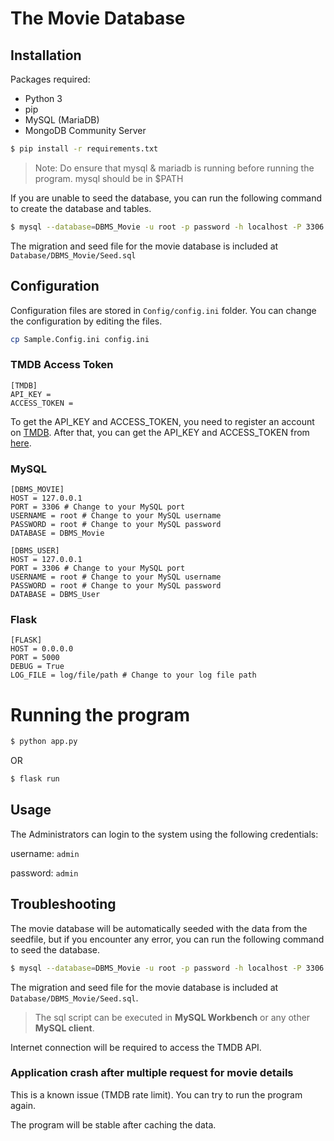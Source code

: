 # The Movie Database

## Installation

Packages required:
- Python 3
- pip
- MySQL (MariaDB)
- MongoDB Community Server

```bash
$ pip install -r requirements.txt
```

>Note: Do ensure that mysql & mariadb is running before running the program. mysql should be in $PATH

If you are unable to seed the database, you can run the following command to create the database and tables.
```bash
$ mysql --database=DBMS_Movie -u root -p password -h localhost -P 3306 < Seed.sql
```
The migration and seed file for the movie database is included at `Database/DBMS_Movie/Seed.sql`

## Configuration
Configuration files are stored in `Config/config.ini` folder. You can change the configuration by editing the files.

```bash
cp Sample.Config.ini config.ini
```

### TMDB Access Token
```
[TMDB]
API_KEY =
ACCESS_TOKEN =
```

To get the API_KEY and ACCESS_TOKEN, you need to register an account on [TMDB](https://www.themoviedb.org/). After that, you can get the API_KEY and ACCESS_TOKEN from [here](https://www.themoviedb.org/settings/api).

### MySQL
```
[DBMS_MOVIE]
HOST = 127.0.0.1
PORT = 3306 # Change to your MySQL port
USERNAME = root # Change to your MySQL username
PASSWORD = root # Change to your MySQL password
DATABASE = DBMS_Movie

[DBMS_USER]
HOST = 127.0.0.1
PORT = 3306 # Change to your MySQL port
USERNAME = root # Change to your MySQL username
PASSWORD = root # Change to your MySQL password
DATABASE = DBMS_User
```

### Flask
```
[FLASK]
HOST = 0.0.0.0
PORT = 5000
DEBUG = True
LOG_FILE = log/file/path # Change to your log file path
```

# Running the program
```bash
$ python app.py
```

OR
```bash
$ flask run
```

## Usage
The Administrators can login to the system using the following credentials:

username: `admin`

password: `admin`


## Troubleshooting

The movie database will be automatically seeded with the data from the seedfile, but if you encounter any error, you can run the following command to seed the database.

```bash
$ mysql --database=DBMS_Movie -u root -p password -h localhost -P 3306 < Seed.sql
```
The migration and seed file for the movie database is included at `Database/DBMS_Movie/Seed.sql`. 

>The sql script can be executed in **MySQL Workbench** or any other **MySQL client**.

Internet connection will be required to access the TMDB API.

### Application crash after multiple request for movie details
This is a known issue (TMDB rate limit). You can try to run the program again.

The program will be stable after caching the data.